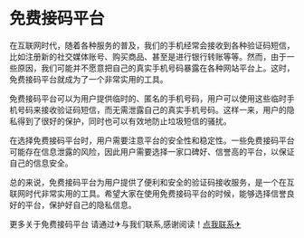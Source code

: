 # 免费接码平台

在互联网时代，随着各种服务的普及，我们的手机经常会接收到各种验证码短信，比如注册新的社交媒体账号、购买商品、甚至是进行银行转账等等。然而，由于一些原因，我们可能并不愿意把自己的真实手机号码暴露在各种网站平台上。这时，免费接码平台就成为了一个非常实用的工具。

免费接码平台可以为用户提供临时的、匿名的手机号码，用户可以使用这些临时手机号码来接收验证码短信，而无需泄露自己的真实手机号码。这样一来，用户的隐私得到了很好的保护，同时也可以有效地防止垃圾短信的骚扰。

在选择免费接码平台时，用户需要注意平台的安全性和稳定性。一些免费接码平台可能存在信息泄露的风险，因此用户需要选择一家口碑好、信誉高的平台，以保证自己的信息安全。

总的来说，免费接码平台为用户提供了便利和安全的验证码接收服务，是一个在互联网时代非常实用的工具。希望大家在使用免费接码平台的时候，能够选择信誉良好的平台，保护好自己的隐私信息。

更多关于免费接码平台 请通过✈与我们联系,感谢阅读！[点我联系✈](https://web.G208.com)